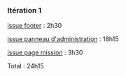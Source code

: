 ### Itération 1

[issue footer](https://github.com/cegepmatane/projet-web-transactionnel-2021-Furilax/issues/7) : 2h30

[issue panneau d'administration](https://github.com/cegepmatane/projet-web-transactionnel-2021-Furilax/issues/6) : 18h15

[issue page mission](https://github.com/cegepmatane/projet-web-transactionnel-2021-Furilax/issues/4) : 3h30


Total : 24h15
